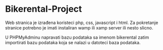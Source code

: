 # Bikerental-Project

Web stranica je izrađena koristeci php, css, javascript i html. Za pokretanje stranice potrebno je imati instaliran wamp ili xamp server ili nesto slicno.

U PHPMyAdminu napravati bazu podataka sa imenom bikerental zatim importirati bazu podataka koja se nalazi u datoteci baza podataka.
